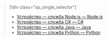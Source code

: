 > [!div class="op_single_selector"]
> * [Устройство — служба Node.js — Node.js](../articles/iot-hub/iot-hub-node-node-firmware-update.md)
> * [Устройство — служба C# — C#](../articles/iot-hub/iot-hub-csharp-csharp-firmware-update.md)
> * [Устройство — служба Java — Java](../articles/iot-hub/iot-hub-java-java-firmware-update.md)
> * [Устройство — служба Python — Python](../articles/iot-hub/iot-hub-python-python-firmware-update.md)
> 

